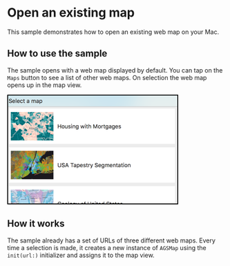 # Open an existing map

This sample demonstrates how to open an existing web map on your Mac.

## How to use the sample

The sample opens with a web map displayed by default. You can tap on the `Maps` button to see a list of other web maps. On selection the web map opens up in the map view.

![](image1.png)

## How it works

The sample already has a set of URLs of three different web maps. Every time a selection is made, it creates a new instance of `AGSMap` using the `init(url:)` initializer and assigns it to the map view.




